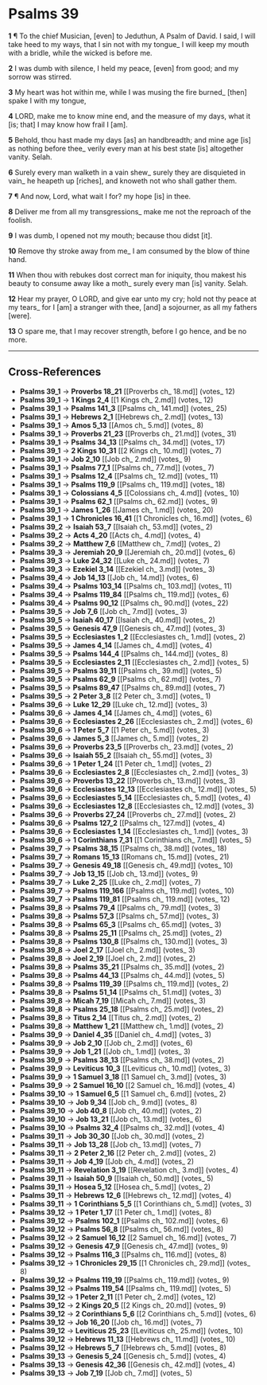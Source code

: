 # Psalms 39

**1** ¶ To the chief Musician, [even] to Jeduthun, A Psalm of David. I said, I will take heed to my ways, that I sin not with my tongue_ I will keep my mouth with a bridle, while the wicked is before me.

**2** I was dumb with silence, I held my peace, [even] from good; and my sorrow was stirred.

**3** My heart was hot within me, while I was musing the fire burned_ [then] spake I with my tongue,

**4** LORD, make me to know mine end, and the measure of my days, what it [is; that] I may know how frail I [am].

**5** Behold, thou hast made my days [as] an handbreadth; and mine age [is] as nothing before thee_ verily every man at his best state [is] altogether vanity. Selah.

**6** Surely every man walketh in a vain shew_ surely they are disquieted in vain_ he heapeth up [riches], and knoweth not who shall gather them.

**7** ¶ And now, Lord, what wait I for? my hope [is] in thee.

**8** Deliver me from all my transgressions_ make me not the reproach of the foolish.

**9** I was dumb, I opened not my mouth; because thou didst [it].

**10** Remove thy stroke away from me_ I am consumed by the blow of thine hand.

**11** When thou with rebukes dost correct man for iniquity, thou makest his beauty to consume away like a moth_ surely every man [is] vanity. Selah.

**12** Hear my prayer, O LORD, and give ear unto my cry; hold not thy peace at my tears_ for I [am] a stranger with thee, [and] a sojourner, as all my fathers [were].

**13** O spare me, that I may recover strength, before I go hence, and be no more.

---

## Cross-References

- **Psalms 39_1** → **Proverbs 18_21** [[Proverbs ch_ 18.md]] (votes_ 12)
- **Psalms 39_1** → **1 Kings 2_4** [[1 Kings ch_ 2.md]] (votes_ 12)
- **Psalms 39_1** → **Psalms 141_3** [[Psalms ch_ 141.md]] (votes_ 25)
- **Psalms 39_1** → **Hebrews 2_1** [[Hebrews ch_ 2.md]] (votes_ 13)
- **Psalms 39_1** → **Amos 5_13** [[Amos ch_ 5.md]] (votes_ 8)
- **Psalms 39_1** → **Proverbs 21_23** [[Proverbs ch_ 21.md]] (votes_ 31)
- **Psalms 39_1** → **Psalms 34_13** [[Psalms ch_ 34.md]] (votes_ 17)
- **Psalms 39_1** → **2 Kings 10_31** [[2 Kings ch_ 10.md]] (votes_ 7)
- **Psalms 39_1** → **Job 2_10** [[Job ch_ 2.md]] (votes_ 9)
- **Psalms 39_1** → **Psalms 77_1** [[Psalms ch_ 77.md]] (votes_ 7)
- **Psalms 39_1** → **Psalms 12_4** [[Psalms ch_ 12.md]] (votes_ 11)
- **Psalms 39_1** → **Psalms 119_9** [[Psalms ch_ 119.md]] (votes_ 18)
- **Psalms 39_1** → **Colossians 4_5** [[Colossians ch_ 4.md]] (votes_ 10)
- **Psalms 39_1** → **Psalms 62_1** [[Psalms ch_ 62.md]] (votes_ 9)
- **Psalms 39_1** → **James 1_26** [[James ch_ 1.md]] (votes_ 20)
- **Psalms 39_1** → **1 Chronicles 16_41** [[1 Chronicles ch_ 16.md]] (votes_ 6)
- **Psalms 39_2** → **Isaiah 53_7** [[Isaiah ch_ 53.md]] (votes_ 2)
- **Psalms 39_2** → **Acts 4_20** [[Acts ch_ 4.md]] (votes_ 4)
- **Psalms 39_2** → **Matthew 7_6** [[Matthew ch_ 7.md]] (votes_ 2)
- **Psalms 39_3** → **Jeremiah 20_9** [[Jeremiah ch_ 20.md]] (votes_ 6)
- **Psalms 39_3** → **Luke 24_32** [[Luke ch_ 24.md]] (votes_ 7)
- **Psalms 39_3** → **Ezekiel 3_14** [[Ezekiel ch_ 3.md]] (votes_ 3)
- **Psalms 39_4** → **Job 14_13** [[Job ch_ 14.md]] (votes_ 6)
- **Psalms 39_4** → **Psalms 103_14** [[Psalms ch_ 103.md]] (votes_ 11)
- **Psalms 39_4** → **Psalms 119_84** [[Psalms ch_ 119.md]] (votes_ 6)
- **Psalms 39_4** → **Psalms 90_12** [[Psalms ch_ 90.md]] (votes_ 22)
- **Psalms 39_5** → **Job 7_6** [[Job ch_ 7.md]] (votes_ 3)
- **Psalms 39_5** → **Isaiah 40_17** [[Isaiah ch_ 40.md]] (votes_ 2)
- **Psalms 39_5** → **Genesis 47_9** [[Genesis ch_ 47.md]] (votes_ 3)
- **Psalms 39_5** → **Ecclesiastes 1_2** [[Ecclesiastes ch_ 1.md]] (votes_ 2)
- **Psalms 39_5** → **James 4_14** [[James ch_ 4.md]] (votes_ 4)
- **Psalms 39_5** → **Psalms 144_4** [[Psalms ch_ 144.md]] (votes_ 8)
- **Psalms 39_5** → **Ecclesiastes 2_11** [[Ecclesiastes ch_ 2.md]] (votes_ 5)
- **Psalms 39_5** → **Psalms 39_11** [[Psalms ch_ 39.md]] (votes_ 5)
- **Psalms 39_5** → **Psalms 62_9** [[Psalms ch_ 62.md]] (votes_ 7)
- **Psalms 39_5** → **Psalms 89_47** [[Psalms ch_ 89.md]] (votes_ 7)
- **Psalms 39_5** → **2 Peter 3_8** [[2 Peter ch_ 3.md]] (votes_ 1)
- **Psalms 39_6** → **Luke 12_29** [[Luke ch_ 12.md]] (votes_ 3)
- **Psalms 39_6** → **James 4_14** [[James ch_ 4.md]] (votes_ 6)
- **Psalms 39_6** → **Ecclesiastes 2_26** [[Ecclesiastes ch_ 2.md]] (votes_ 6)
- **Psalms 39_6** → **1 Peter 5_7** [[1 Peter ch_ 5.md]] (votes_ 3)
- **Psalms 39_6** → **James 5_3** [[James ch_ 5.md]] (votes_ 2)
- **Psalms 39_6** → **Proverbs 23_5** [[Proverbs ch_ 23.md]] (votes_ 2)
- **Psalms 39_6** → **Isaiah 55_2** [[Isaiah ch_ 55.md]] (votes_ 3)
- **Psalms 39_6** → **1 Peter 1_24** [[1 Peter ch_ 1.md]] (votes_ 2)
- **Psalms 39_6** → **Ecclesiastes 2_8** [[Ecclesiastes ch_ 2.md]] (votes_ 3)
- **Psalms 39_6** → **Proverbs 13_22** [[Proverbs ch_ 13.md]] (votes_ 3)
- **Psalms 39_6** → **Ecclesiastes 12_13** [[Ecclesiastes ch_ 12.md]] (votes_ 5)
- **Psalms 39_6** → **Ecclesiastes 5_14** [[Ecclesiastes ch_ 5.md]] (votes_ 4)
- **Psalms 39_6** → **Ecclesiastes 12_8** [[Ecclesiastes ch_ 12.md]] (votes_ 3)
- **Psalms 39_6** → **Proverbs 27_24** [[Proverbs ch_ 27.md]] (votes_ 2)
- **Psalms 39_6** → **Psalms 127_2** [[Psalms ch_ 127.md]] (votes_ 4)
- **Psalms 39_6** → **Ecclesiastes 1_14** [[Ecclesiastes ch_ 1.md]] (votes_ 3)
- **Psalms 39_6** → **1 Corinthians 7_31** [[1 Corinthians ch_ 7.md]] (votes_ 5)
- **Psalms 39_7** → **Psalms 38_15** [[Psalms ch_ 38.md]] (votes_ 18)
- **Psalms 39_7** → **Romans 15_13** [[Romans ch_ 15.md]] (votes_ 21)
- **Psalms 39_7** → **Genesis 49_18** [[Genesis ch_ 49.md]] (votes_ 10)
- **Psalms 39_7** → **Job 13_15** [[Job ch_ 13.md]] (votes_ 9)
- **Psalms 39_7** → **Luke 2_25** [[Luke ch_ 2.md]] (votes_ 7)
- **Psalms 39_7** → **Psalms 119_166** [[Psalms ch_ 119.md]] (votes_ 10)
- **Psalms 39_7** → **Psalms 119_81** [[Psalms ch_ 119.md]] (votes_ 12)
- **Psalms 39_8** → **Psalms 79_4** [[Psalms ch_ 79.md]] (votes_ 3)
- **Psalms 39_8** → **Psalms 57_3** [[Psalms ch_ 57.md]] (votes_ 3)
- **Psalms 39_8** → **Psalms 65_3** [[Psalms ch_ 65.md]] (votes_ 3)
- **Psalms 39_8** → **Psalms 25_11** [[Psalms ch_ 25.md]] (votes_ 2)
- **Psalms 39_8** → **Psalms 130_8** [[Psalms ch_ 130.md]] (votes_ 3)
- **Psalms 39_8** → **Joel 2_17** [[Joel ch_ 2.md]] (votes_ 3)
- **Psalms 39_8** → **Joel 2_19** [[Joel ch_ 2.md]] (votes_ 2)
- **Psalms 39_8** → **Psalms 35_21** [[Psalms ch_ 35.md]] (votes_ 2)
- **Psalms 39_8** → **Psalms 44_13** [[Psalms ch_ 44.md]] (votes_ 5)
- **Psalms 39_8** → **Psalms 119_39** [[Psalms ch_ 119.md]] (votes_ 2)
- **Psalms 39_8** → **Psalms 51_14** [[Psalms ch_ 51.md]] (votes_ 3)
- **Psalms 39_8** → **Micah 7_19** [[Micah ch_ 7.md]] (votes_ 3)
- **Psalms 39_8** → **Psalms 25_18** [[Psalms ch_ 25.md]] (votes_ 2)
- **Psalms 39_8** → **Titus 2_14** [[Titus ch_ 2.md]] (votes_ 2)
- **Psalms 39_8** → **Matthew 1_21** [[Matthew ch_ 1.md]] (votes_ 2)
- **Psalms 39_9** → **Daniel 4_35** [[Daniel ch_ 4.md]] (votes_ 3)
- **Psalms 39_9** → **Job 2_10** [[Job ch_ 2.md]] (votes_ 6)
- **Psalms 39_9** → **Job 1_21** [[Job ch_ 1.md]] (votes_ 3)
- **Psalms 39_9** → **Psalms 38_13** [[Psalms ch_ 38.md]] (votes_ 2)
- **Psalms 39_9** → **Leviticus 10_3** [[Leviticus ch_ 10.md]] (votes_ 3)
- **Psalms 39_9** → **1 Samuel 3_18** [[1 Samuel ch_ 3.md]] (votes_ 3)
- **Psalms 39_9** → **2 Samuel 16_10** [[2 Samuel ch_ 16.md]] (votes_ 4)
- **Psalms 39_10** → **1 Samuel 6_5** [[1 Samuel ch_ 6.md]] (votes_ 2)
- **Psalms 39_10** → **Job 9_34** [[Job ch_ 9.md]] (votes_ 8)
- **Psalms 39_10** → **Job 40_8** [[Job ch_ 40.md]] (votes_ 2)
- **Psalms 39_10** → **Job 13_21** [[Job ch_ 13.md]] (votes_ 6)
- **Psalms 39_10** → **Psalms 32_4** [[Psalms ch_ 32.md]] (votes_ 4)
- **Psalms 39_11** → **Job 30_30** [[Job ch_ 30.md]] (votes_ 2)
- **Psalms 39_11** → **Job 13_28** [[Job ch_ 13.md]] (votes_ 7)
- **Psalms 39_11** → **2 Peter 2_16** [[2 Peter ch_ 2.md]] (votes_ 2)
- **Psalms 39_11** → **Job 4_19** [[Job ch_ 4.md]] (votes_ 2)
- **Psalms 39_11** → **Revelation 3_19** [[Revelation ch_ 3.md]] (votes_ 4)
- **Psalms 39_11** → **Isaiah 50_9** [[Isaiah ch_ 50.md]] (votes_ 5)
- **Psalms 39_11** → **Hosea 5_12** [[Hosea ch_ 5.md]] (votes_ 2)
- **Psalms 39_11** → **Hebrews 12_6** [[Hebrews ch_ 12.md]] (votes_ 4)
- **Psalms 39_11** → **1 Corinthians 5_5** [[1 Corinthians ch_ 5.md]] (votes_ 3)
- **Psalms 39_12** → **1 Peter 1_17** [[1 Peter ch_ 1.md]] (votes_ 8)
- **Psalms 39_12** → **Psalms 102_1** [[Psalms ch_ 102.md]] (votes_ 6)
- **Psalms 39_12** → **Psalms 56_8** [[Psalms ch_ 56.md]] (votes_ 8)
- **Psalms 39_12** → **2 Samuel 16_12** [[2 Samuel ch_ 16.md]] (votes_ 7)
- **Psalms 39_12** → **Genesis 47_9** [[Genesis ch_ 47.md]] (votes_ 9)
- **Psalms 39_12** → **Psalms 116_3** [[Psalms ch_ 116.md]] (votes_ 8)
- **Psalms 39_12** → **1 Chronicles 29_15** [[1 Chronicles ch_ 29.md]] (votes_ 8)
- **Psalms 39_12** → **Psalms 119_19** [[Psalms ch_ 119.md]] (votes_ 9)
- **Psalms 39_12** → **Psalms 119_54** [[Psalms ch_ 119.md]] (votes_ 5)
- **Psalms 39_12** → **1 Peter 2_11** [[1 Peter ch_ 2.md]] (votes_ 12)
- **Psalms 39_12** → **2 Kings 20_5** [[2 Kings ch_ 20.md]] (votes_ 9)
- **Psalms 39_12** → **2 Corinthians 5_6** [[2 Corinthians ch_ 5.md]] (votes_ 6)
- **Psalms 39_12** → **Job 16_20** [[Job ch_ 16.md]] (votes_ 7)
- **Psalms 39_12** → **Leviticus 25_23** [[Leviticus ch_ 25.md]] (votes_ 10)
- **Psalms 39_12** → **Hebrews 11_13** [[Hebrews ch_ 11.md]] (votes_ 10)
- **Psalms 39_12** → **Hebrews 5_7** [[Hebrews ch_ 5.md]] (votes_ 8)
- **Psalms 39_13** → **Genesis 5_24** [[Genesis ch_ 5.md]] (votes_ 4)
- **Psalms 39_13** → **Genesis 42_36** [[Genesis ch_ 42.md]] (votes_ 4)
- **Psalms 39_13** → **Job 7_19** [[Job ch_ 7.md]] (votes_ 5)
